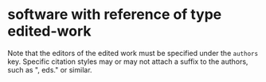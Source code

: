 # software with reference of type edited-work

Note that the editors of the edited work must be specified under the `authors`
key. Specific citation styles may or may not attach a suffix to the authors,
such as ", eds." or similar.
